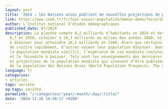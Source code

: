 ```yaml
---
layout: post
title: '2024 : les Nations unies publient de nouvelles projections de population mondiale'
link: https://www.ined.fr/fr/tout-savoir-population/memos-demo/focus/2024-les-nations-unies-publient-de-nouvelles-projections-de-population-mondiale/
author: L’Institut national d’études démographiques
published_date: 07/2024
description: La planète compte 8,2 milliards d’habitants en 2024 et devrait en compter
  9,7 en 2050, culminer à 10,3 milliards au milieu des années 2080, et commencer ensuite
  à diminuer pour atteindre 10,2 milliards en 2100. Alors que certains pays continuent
  de croître rapidement, d’autres voient leur population diminuer. Dans le même temps,
  la population mondiale vieillit, l’espérance de vie mondiale continuant à augmenter
  et la fécondité à baisser. Tels sont les enseignements des dernières estimations
  et projections de la population mondiale qui viennent d’être publiées par la Division
  de la population des Nations Unies (World Population Prospects. The 2024 Revision).
language: fr
categories:
- articles
tags: société
og-tags: société
permalink: "/:categories/:year/:month/:day/:title/"
date: '2024-11-26 14:30:17 +0100'
---
```

